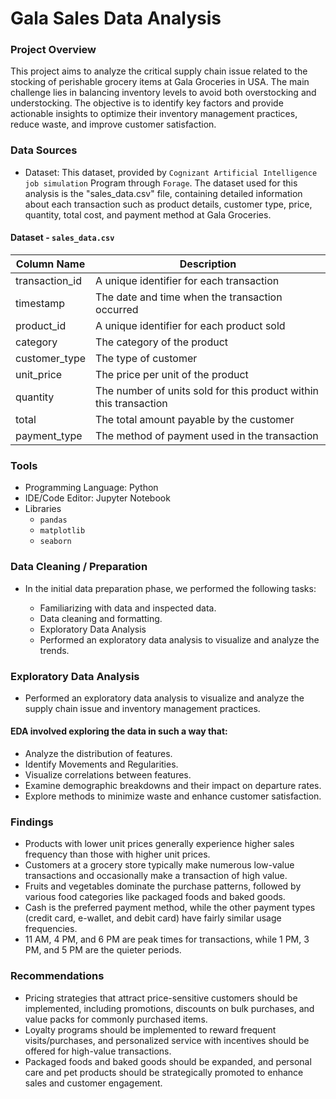 # Gala Sales Data Analysis

### Project Overview

This project aims to analyze the critical supply chain issue related to the stocking of perishable grocery items at Gala Groceries in USA. The main challenge lies in balancing inventory levels to avoid both overstocking and understocking. The objective is to identify key factors and provide actionable insights to optimize their inventory management practices, reduce waste, and improve customer satisfaction.

### Data Sources

- Dataset: This dataset, provided by `Cognizant Artificial Intelligence job simulation` Program through `Forage`. The dataset used for this analysis is the "sales_data.csv" file, containing detailed information about each transaction such as product details, customer type, price, quantity, total cost, and payment method at Gala Groceries.

#### Dataset - `sales_data.csv`

|Column Name|Description|
|-----------|-----------|
|transaction_id| A unique identifier for each transaction|
|timestamp| The date and time when the transaction occurred|
|product_id| A unique identifier for each product sold|
|category| The category of the product|
|customer_type| The type of customer|
|unit_price| The price per unit of the product|
|quantity| The number of units sold for this product within this transaction|
|total| The total amount payable by the customer|
|payment_type| The method of payment used in the transaction|

### Tools

- Programming Language: Python
- IDE/Code Editor: Jupyter Notebook
- Libraries
  - `pandas`
  - `matplotlib`
  - `seaborn`

### Data Cleaning / Preparation
- In the initial data preparation phase, we performed the following tasks:

   - Familiarizing with data and inspected data.
   - Data cleaning and formatting.
   - Exploratory Data Analysis
   - Performed an exploratory data analysis to visualize and analyze the trends.

### Exploratory Data Analysis
- Performed an exploratory data analysis to visualize and analyze the supply chain issue and inventory management practices.

#### EDA involved exploring the data in such a way that:

- Analyze the distribution of features.
- Identify Movements and Regularities.
- Visualize correlations between features.
- Examine demographic breakdowns and their impact on departure rates.
- Explore methods to minimize waste and enhance customer satisfaction.

### Findings

- Products with lower unit prices generally experience higher sales frequency than those with higher unit prices.
- Customers at a grocery store typically make numerous low-value transactions and occasionally make a transaction of high value.
- Fruits and vegetables dominate the purchase patterns, followed by various food categories like packaged foods and baked goods. 
- Cash is the preferred payment method, while the other payment types (credit card, e-wallet, and debit card) have fairly similar usage frequencies.
- 11 AM, 4 PM, and 6 PM are peak times for transactions, while 1 PM, 3 PM, and 5 PM are the quieter periods.

### Recommendations

- Pricing strategies that attract price-sensitive customers should be implemented, including promotions, discounts on bulk purchases, and value packs for commonly purchased items.
- Loyalty programs should be implemented to reward frequent visits/purchases, and personalized service with incentives should be offered for high-value transactions.
- Packaged foods and baked goods should be expanded, and personal care and pet products should be strategically promoted to enhance sales and customer engagement.

